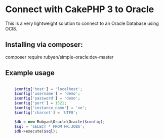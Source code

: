 # Connect with CakePHP 3 to Oracle

This is a very lightweight solution to connect to an Oracle Database using OCI8.

## Installing via composer:

composer require rubyan/simple-oracle:dev-master

## Example usage

```php

    $config['host'] = 'localhost';
    $config['username'] = 'demo';
    $config['password'] = 'demo';
    $config['port'] = 1521;
    $config['instance_name'] = 'xe';
    $config['charset'] = 'UTF8';

    $db = new Rubyan\Oracle\Oracle($config);   
    $sql = 'SELECT * FROM HR.JOBS';
    $db->execute($sql);
```
